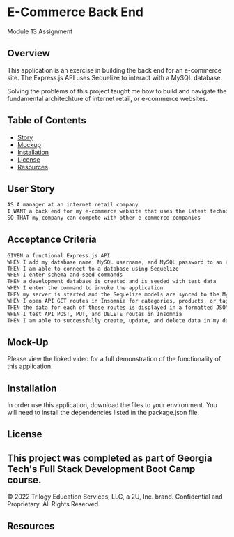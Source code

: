 # E-Commerce Back End
Module 13 Assignment

## Overview

This application is an exercise in building the back end for an e-commerce site.  The Express.js API uses Sequelize to interact with a MySQL database. 

Solving the problems of this project taught me how to build and navigate the fundamental architechture of internet retail, or e-commerce websites.  


## Table of Contents

- [Story](#user-story)
- [Mockup](#mockup) 
- [Installation](#installation)
- [License](#license)
- [Resources](#resources)
## User Story

```md
AS A manager at an internet retail company
I WANT a back end for my e-commerce website that uses the latest technologies
SO THAT my company can compete with other e-commerce companies
```

## Acceptance Criteria

```md
GIVEN a functional Express.js API
WHEN I add my database name, MySQL username, and MySQL password to an environment variable file
THEN I am able to connect to a database using Sequelize
WHEN I enter schema and seed commands
THEN a development database is created and is seeded with test data
WHEN I enter the command to invoke the application
THEN my server is started and the Sequelize models are synced to the MySQL database
WHEN I open API GET routes in Insomnia for categories, products, or tags
THEN the data for each of these routes is displayed in a formatted JSON
WHEN I test API POST, PUT, and DELETE routes in Insomnia
THEN I am able to successfully create, update, and delete data in my database
```

## Mock-Up

Please view the linked video for a full demonstration of the functionality of this application. 

## Installation

In order use this application, download the files to your environment. You will need to install the dependencies listed in the package.json file. 

## License
This project was completed as part of Georgia Tech's Full Stack Development Boot Camp course. 
---
© 2022 Trilogy Education Services, LLC, a 2U, Inc. brand. Confidential and Proprietary. All Rights Reserved.

## Resources


